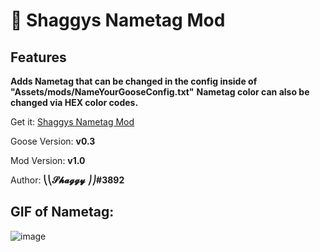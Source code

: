 ﻿# 🙂 Shaggys Nametag Mod

## Features

**Adds Nametag that can be changed in the config inside of "Assets/mods/NameYourGooseConfig.txt"**
**Nametag color can also be changed via HEX color codes.**

Get it: [Shaggys Nametag Mod](https://github.com/DesktopGooseUnofficial/ResourceHub/releases/download/ShaggyNametag-1.0/ShaggysNameMod.zip)

Goose Version: **v0.3**

Mod Version: **v1.0**

Author: **⎝⎝𝓢𝓱𝓪𝓰𝓰𝔂 ⎠⎠#3892**

## GIF of Nametag:

![image](https://i.imgur.com/BBPND2p.gif)